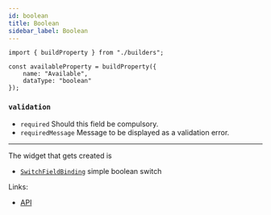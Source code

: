 ```yaml
---
id: boolean
title: Boolean
sidebar_label: Boolean
---
```


```tsx
import { buildProperty } from "./builders";

const availableProperty = buildProperty({
    name: "Available",
    dataType: "boolean"
});
```



### `validation`

* `required` Should this field be compulsory.
* `requiredMessage` Message to be displayed as a validation error.

---

The widget that gets created is
- [`SwitchFieldBinding`](../../api/variables/SwitchFieldBinding)  simple boolean switch

Links:
- [API](../../api/interfaces/booleanproperty)

